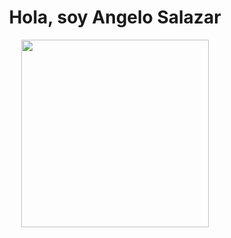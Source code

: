 <div id="header" align="center">
  <h1>Hola, soy Angelo Salazar</h1>
  <img src="https://www.itconsultors.com/images/blog/web-dev-icon.jpg" width="300"/>
</div>

